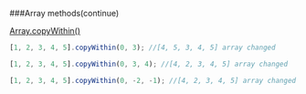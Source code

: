 ###Array methods(continue)

[Array.copyWithin()](https://developer.mozilla.org/en-US/docs/Web/JavaScript/Reference/Global_Objects/Array/copyWithin)

```javascript
[1, 2, 3, 4, 5].copyWithin(0, 3); //[4, 5, 3, 4, 5] array changed

[1, 2, 3, 4, 5].copyWithin(0, 3, 4); //[4, 2, 3, 4, 5] array changed

[1, 2, 3, 4, 5].copyWithin(0, -2, -1); //[4, 2, 3, 4, 5] array changed

```